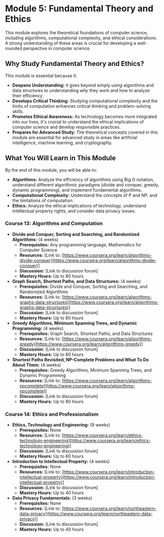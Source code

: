 
# **Module 5: Fundamental Theory and Ethics**

This module explores the theoretical foundations of computer science, including algorithms, computational complexity, and ethical considerations.  A strong understanding of these areas is crucial for developing a well-rounded perspective in computer science.

## Why Study Fundamental Theory and Ethics?

This module is essential because it:

*   **Deepens Understanding:**  It goes beyond simply *using* algorithms and data structures to understanding *why* they work and how to analyze their efficiency.
*   **Develops Critical Thinking:** Studying computational complexity and the limits of computation enhances critical thinking and problem-solving skills.
*   **Promotes Ethical Awareness:**  As technology becomes more integrated into our lives, it's crucial to understand the ethical implications of computer science and develop responsible practices.
*   **Prepares for Advanced Study:** The theoretical concepts covered in this module are essential for advanced study in areas like artificial intelligence, machine learning, and cryptography.

## What You Will Learn in This Module

By the end of this module, you will be able to:

*   **Algorithms:** Analyze the efficiency of algorithms using Big O notation, understand different algorithmic paradigms (divide and conquer, greedy, dynamic programming), and implement fundamental algorithms.
*   **Computational Complexity:** Understand the concepts of P and NP, and the limitations of computation.
*   **Ethics:**  Analyze the ethical implications of technology, understand intellectual property rights, and consider data privacy issues.


### Course 13: Algorithms and Computation

*   **Divide and Conquer, Sorting and Searching, and Randomized Algorithms:** (4 weeks)
    *   **Prerequisites:** Any programming language, Mathematics for Computer Science
    *   **Resources:** \[Link to: [https://www.coursera.org/learn/algorithms-divide-conquer](https://www.coursera.org/learn/algorithms-divide-conquer)]
    *   **Discussion:** \[Link to discussion forum]
    *   **Mastery Hours:** Up to 80 hours
*   **Graph Search, Shortest Paths, and Data Structures:** (4 weeks)
    *   **Prerequisites:** Divide and Conquer, Sorting and Searching, and Randomized Algorithms
    *   **Resources:** \[Link to: [https://www.coursera.org/learn/algorithms-graphs-data-structures](https://www.coursera.org/learn/algorithms-graphs-data-structures)]
    *   **Discussion:** \[Link to discussion forum]
    *   **Mastery Hours:** Up to 80 hours
*   **Greedy Algorithms, Minimum Spanning Trees, and Dynamic Programming:** (4 weeks)
    *   **Prerequisites:** Graph Search, Shortest Paths, and Data Structures
    *   **Resources:** \[Link to: [https://www.coursera.org/learn/algorithms-greedy](https://www.coursera.org/learn/algorithms-greedy)]
    *   **Discussion:** \[Link to discussion forum]
    *   **Mastery Hours:** Up to 80 hours
*   **Shortest Paths Revisited, NP-Complete Problems and What To Do About Them:** (4 weeks)
    *   **Prerequisites:** Greedy Algorithms, Minimum Spanning Trees, and Dynamic Programming
    *   **Resources:** \[Link to: [https://www.coursera.org/learn/algorithms-npcomplete](https://www.coursera.org/learn/algorithms-npcomplete)]
    *   **Discussion:** \[Link to discussion forum]
    *   **Mastery Hours:** Up to 80 hours

### Course 14: Ethics and Professionalism

*   **Ethics, Technology and Engineering:** (9 weeks)
    *   **Prerequisites:** None
    *   **Resources:** \[Link to: [https://www.coursera.org/learn/ethics-technology-engineering](https://www.coursera.org/learn/ethics-technology-engineering)]
    *   **Discussion:** \[Link to discussion forum]
    *   **Mastery Hours:** Up to 60 hours
*   **Introduction to Intellectual Property:** (4 weeks)
    *   **Prerequisites:** None
    *   **Resources:** \[Link to: [https://www.coursera.org/learn/introduction-intellectual-property](https://www.coursera.org/learn/introduction-intellectual-property)]
    *   **Discussion:** \[Link to discussion forum]
    *   **Mastery Hours:** Up to 40 hours
*   **Data Privacy Fundamentals:** (3 weeks)
    *   **Prerequisites:** None
    *   **Resources:** \[Link to: [https://www.coursera.org/learn/northeastern-data-privacy](https://www.coursera.org/learn/northeastern-data-privacy)]
    *   **Discussion:** \[Link to discussion forum]
    *   **Mastery Hours:** Up to 40 hours


